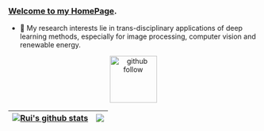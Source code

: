 ### [Welcome to my HomePage](https://lironui.github.io/).

<!--
**lironui/lironui** is a ✨ _special_ ✨ repository because its `README.md` (this file) appears on your GitHub profile.

Here are some ideas to get you started:


-->

- 🔭 My research interests lie in trans-disciplinary applications of deep learning methods, especially for image processing, computer vision and renewable energy. 



<p align="center"> 
  <img src="https://img.shields.io/github/followers/lironui?label=Followers" width="95px" alt="github follow" />
</p>


| <a href="https://github.com/lironui/github-readme-stats"><img align="center" src="https://github-readme-stats-chi-three-42.vercel.app/api?username=lironui&show_icons=true&include_all_commits=true&theme=buefy&hide_border=true" alt="Rui's github stats" /></a> | <a href="https://github.com/lironui/github-readme-stats"><img align="center" src="https://github-readme-stats-chi-three-42.vercel.app/api/top-langs/?username=lironui&layout=compact&theme=buefy&hide_border=true&count_private=true&" /></a> |
| ------------- | ------------- |

